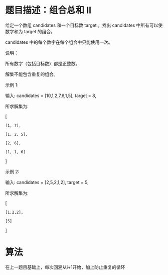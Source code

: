 # 题目描述：组合总和 II
给定一个数组 candidates 和一个目标数 target ，找出 candidates 中所有可以使数字和为 target 的组合。

candidates 中的每个数字在每个组合中只能使用一次。

说明：

所有数字（包括目标数）都是正整数。

解集不能包含重复的组合。 

示例 1:

输入: candidates = [10,1,2,7,6,1,5], target = 8,

所求解集为:

[

    [1, 7],
  
    [1, 2, 5],
  
    [2, 6],
  
    [1, 1, 6]

]

示例 2:

输入: candidates = [2,5,2,1,2], target = 5,

所求解集为:

[

    [1,2,2],

    [5]

]

# 算法
在上一题目基础上，每次回溯从i+1开始，加上防止重复的循环
